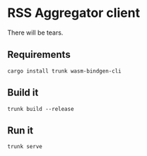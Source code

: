 # RSS Aggregator client

There will be tears.

## Requirements

```shell
cargo install trunk wasm-bindgen-cli
```

## Build it

```shell
trunk build --release
```

## Run it

```shell
trunk serve
```